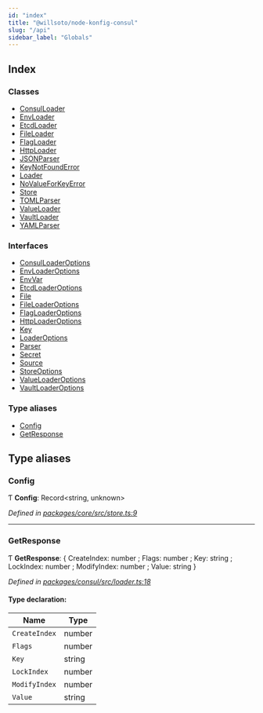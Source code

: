 ```yaml
---
id: "index"
title: "@willsoto/node-konfig-consul"
slug: "/api"
sidebar_label: "Globals"
---
```


## Index

### Classes

- [ConsulLoader](classes/consulloader.md)
- [EnvLoader](classes/envloader.md)
- [EtcdLoader](classes/etcdloader.md)
- [FileLoader](classes/fileloader.md)
- [FlagLoader](classes/flagloader.md)
- [HttpLoader](classes/httploader.md)
- [JSONParser](classes/jsonparser.md)
- [KeyNotFoundError](classes/keynotfounderror.md)
- [Loader](classes/loader.md)
- [NoValueForKeyError](classes/novalueforkeyerror.md)
- [Store](classes/store.md)
- [TOMLParser](classes/tomlparser.md)
- [ValueLoader](classes/valueloader.md)
- [VaultLoader](classes/vaultloader.md)
- [YAMLParser](classes/yamlparser.md)

### Interfaces

- [ConsulLoaderOptions](interfaces/consulloaderoptions.md)
- [EnvLoaderOptions](interfaces/envloaderoptions.md)
- [EnvVar](interfaces/envvar.md)
- [EtcdLoaderOptions](interfaces/etcdloaderoptions.md)
- [File](interfaces/file.md)
- [FileLoaderOptions](interfaces/fileloaderoptions.md)
- [FlagLoaderOptions](interfaces/flagloaderoptions.md)
- [HttpLoaderOptions](interfaces/httploaderoptions.md)
- [Key](interfaces/key.md)
- [LoaderOptions](interfaces/loaderoptions.md)
- [Parser](interfaces/parser.md)
- [Secret](interfaces/secret.md)
- [Source](interfaces/source.md)
- [StoreOptions](interfaces/storeoptions.md)
- [ValueLoaderOptions](interfaces/valueloaderoptions.md)
- [VaultLoaderOptions](interfaces/vaultloaderoptions.md)

### Type aliases

- [Config](index.md#config)
- [GetResponse](index.md#getresponse)

## Type aliases

### Config

Ƭ **Config**: Record&#60;string, unknown>

_Defined in [packages/core/src/store.ts:9](https://github.com/willsoto/node-konfig/blob/9b8a7e5/packages/core/src/store.ts#L9)_

---

### GetResponse

Ƭ **GetResponse**: { CreateIndex: number ; Flags: number ; Key: string ; LockIndex: number ; ModifyIndex: number ; Value: string }

_Defined in [packages/consul/src/loader.ts:18](https://github.com/willsoto/node-konfig/blob/9b8a7e5/packages/consul/src/loader.ts#L18)_

#### Type declaration:

| Name          | Type   |
| ------------- | ------ |
| `CreateIndex` | number |
| `Flags`       | number |
| `Key`         | string |
| `LockIndex`   | number |
| `ModifyIndex` | number |
| `Value`       | string |
